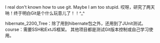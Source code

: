 I real don't known how to use git.
Maybe I am too stupid.
哎呀，研究了两天呐！终于明白Git是个什么玩意儿了！！^_^


hibernate_2200_Tree：除了用到hibernate包之外，还用到了JUnit测试。
course：需要SSH和ExtJS框架。
其他项目都是测试Git版本控制或自己学习使用。
